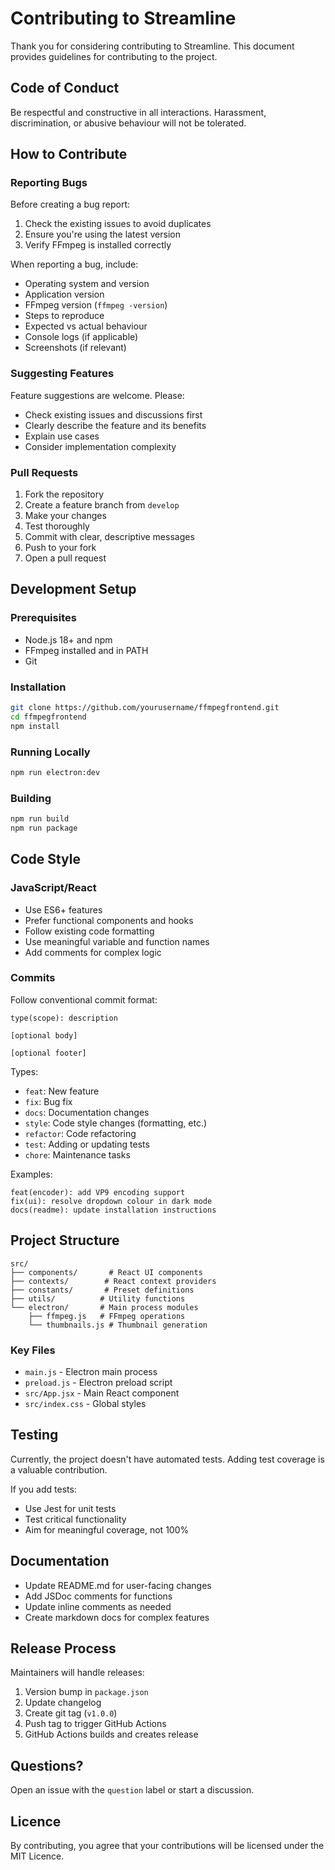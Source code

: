 # Contributing to Streamline

Thank you for considering contributing to Streamline. This document provides guidelines for contributing to the project.

## Code of Conduct

Be respectful and constructive in all interactions. Harassment, discrimination, or abusive behaviour will not be tolerated.

## How to Contribute

### Reporting Bugs

Before creating a bug report:
1. Check the existing issues to avoid duplicates
2. Ensure you're using the latest version
3. Verify FFmpeg is installed correctly

When reporting a bug, include:
- Operating system and version
- Application version
- FFmpeg version (`ffmpeg -version`)
- Steps to reproduce
- Expected vs actual behaviour
- Console logs (if applicable)
- Screenshots (if relevant)

### Suggesting Features

Feature suggestions are welcome. Please:
- Check existing issues and discussions first
- Clearly describe the feature and its benefits
- Explain use cases
- Consider implementation complexity

### Pull Requests

1. Fork the repository
2. Create a feature branch from `develop`
3. Make your changes
4. Test thoroughly
5. Commit with clear, descriptive messages
6. Push to your fork
7. Open a pull request

## Development Setup

### Prerequisites

- Node.js 18+ and npm
- FFmpeg installed and in PATH
- Git

### Installation

```bash
git clone https://github.com/yourusername/ffmpegfrontend.git
cd ffmpegfrontend
npm install
```

### Running Locally

```bash
npm run electron:dev
```

### Building

```bash
npm run build
npm run package
```

## Code Style

### JavaScript/React

- Use ES6+ features
- Prefer functional components and hooks
- Follow existing code formatting
- Use meaningful variable and function names
- Add comments for complex logic

### Commits

Follow conventional commit format:
```
type(scope): description

[optional body]

[optional footer]
```

Types:
- `feat`: New feature
- `fix`: Bug fix
- `docs`: Documentation changes
- `style`: Code style changes (formatting, etc.)
- `refactor`: Code refactoring
- `test`: Adding or updating tests
- `chore`: Maintenance tasks

Examples:
```
feat(encoder): add VP9 encoding support
fix(ui): resolve dropdown colour in dark mode
docs(readme): update installation instructions
```

## Project Structure

```
src/
├── components/       # React UI components
├── contexts/        # React context providers
├── constants/       # Preset definitions
├── utils/          # Utility functions
└── electron/       # Main process modules
    ├── ffmpeg.js   # FFmpeg operations
    └── thumbnails.js # Thumbnail generation
```

### Key Files

- `main.js` - Electron main process
- `preload.js` - Electron preload script
- `src/App.jsx` - Main React component
- `src/index.css` - Global styles

## Testing

Currently, the project doesn't have automated tests. Adding test coverage is a valuable contribution.

If you add tests:
- Use Jest for unit tests
- Test critical functionality
- Aim for meaningful coverage, not 100%

## Documentation

- Update README.md for user-facing changes
- Add JSDoc comments for functions
- Update inline comments as needed
- Create markdown docs for complex features

## Release Process

Maintainers will handle releases:

1. Version bump in `package.json`
2. Update changelog
3. Create git tag (`v1.0.0`)
4. Push tag to trigger GitHub Actions
5. GitHub Actions builds and creates release

## Questions?

Open an issue with the `question` label or start a discussion.

## Licence

By contributing, you agree that your contributions will be licensed under the MIT Licence.
